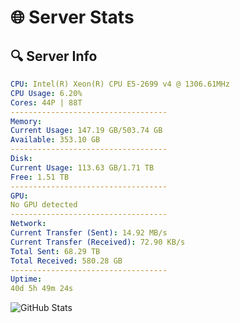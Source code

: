 # 🌐 Server Stats
## 🔍 Server Info
```yaml
CPU: Intel(R) Xeon(R) CPU E5-2699 v4 @ 1306.61MHz
CPU Usage: 6.20%
Cores: 44P | 88T
-----------------------------------
Memory:
Current Usage: 147.19 GB/503.74 GB
Available: 353.10 GB
-----------------------------------
Disk:
Current Usage: 113.63 GB/1.71 TB
Free: 1.51 TB
-----------------------------------
GPU:
No GPU detected
-----------------------------------
Network:
Current Transfer (Sent): 14.92 MB/s
Current Transfer (Received): 72.90 KB/s
Total Sent: 68.29 TB
Total Received: 580.28 GB
-----------------------------------
Uptime:
40d 5h 49m 24s
```
![GitHub Stats](https://img.shields.io/badge/Updated-2025-04-17_03:12:13-blue)